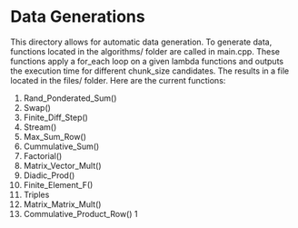 # Data Generations

This directory allows for automatic data generation. To generate data, functions located in the algorithms/ folder are called in main.cpp.
These functions apply a for_each loop on a given lambda functions and outputs the execution time for different chunk_size candidates. The results
in a file located in the files/ folder. Here are the current functions:

1. Rand_Ponderated_Sum()
1. Swap()
1. Finite_Diff_Step()
1. Stream()
1. Max_Sum_Row()
1. Cummulative_Sum()
1. Factorial()
1. Matrix_Vector_Mult()
1. Diadic_Prod()
1. Finite_Element_F()
1. Triples
1. Matrix_Matrix_Mult()
1. Commulative_Product_Row()
1

